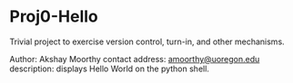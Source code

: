 # Proj0-Hello
Trivial project to exercise version control, turn-in, and other
mechanisms.

Author: Akshay Moorthy
contact address: amoorthy@uoregon.edu
description: displays Hello World on the python shell.
